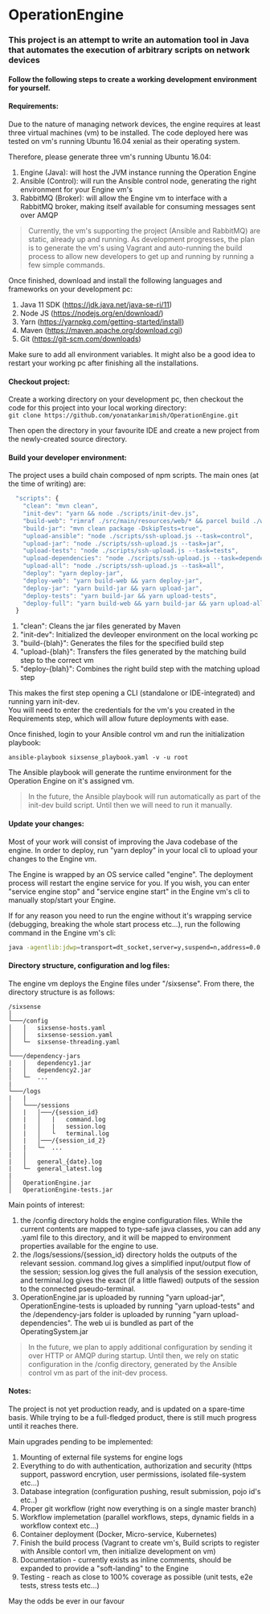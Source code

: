 # OperationEngine
### This project is an attempt to write an automation tool in Java that automates the execution of arbitrary scripts on network devices


#### Follow the following steps to create a working development environment for yourself.

#### Requirements:  
Due to the nature of managing network devices, the engine requires at least three virtual machines (vm) to be installed. The code deployed here was tested on vm's running Ubuntu 16.04 xenial as their operating system.  

Therefore, please generate three vm's running Ubuntu 16.04:  
1. Engine (Java): will host the JVM instance running the Operation Engine  
2.  Ansible (Control): will run the Ansible control node, generating the right environment for your Engine vm's  
3. RabbitMQ (Broker): will allow the Engine vm to interface with a RabbitMQ broker, making itself available for consuming messages sent over AMQP  

> Currently, the vm's supporting the project (Ansible and RabbitMQ) are static, already up and running. As development progresses, the plan is to generate the vm's using Vagrant and auto-running the build process to allow new developers to get up and running by running a few simple commands.  

Once finished, download and install the following languages and frameworks on your development pc:  
1. Java 11 SDK (https://jdk.java.net/java-se-ri/11)  
2. Node JS (https://nodejs.org/en/download/)  
3. Yarn (https://yarnpkg.com/getting-started/install)  
4. Maven (https://maven.apache.org/download.cgi)  
5. Git (https://git-scm.com/downloads)

Make sure to add all environment variables. It might also be a good idea to restart your working pc after finishing all the installations.  

#### Checkout project:  
Create a working directory on your development pc, then checkout the code for this project into your local working directory:  
`git clone https://github.com/yonatankarimish/OperationEngine.git`  

Then open the directory in your favourite IDE and create a new project from the newly-created source directory.  

#### Build your developer environment:  
The project uses a build chain composed of npm scripts. The main ones (at the time of writing) are:

```javascript
  "scripts": {
    "clean": "mvn clean",
    "init-dev": "yarn && node ./scripts/init-dev.js",
    "build-web": "rimraf ./src/main/resources/web/* && parcel build ./web/index.html --out-dir src/main/resources/web",
    "build-jar": "mvn clean package -DskipTests=true",
    "upload-ansible": "node ./scripts/ssh-upload.js --task=control",
    "upload-jar": "node ./scripts/ssh-upload.js --task=jar",
    "upload-tests": "node ./scripts/ssh-upload.js --task=tests",
    "upload-dependencies": "node ./scripts/ssh-upload.js --task=dependencies",
    "upload-all": "node ./scripts/ssh-upload.js --task=all",
    "deploy": "yarn deploy-jar",
    "deploy-web": "yarn build-web && yarn deploy-jar",
    "deploy-jar": "yarn build-jar && yarn upload-jar",
    "deploy-tests": "yarn build-jar && yarn upload-tests",
    "deploy-full": "yarn build-web && yarn build-jar && yarn upload-all"
  }
```

1. "clean": Cleans the jar files generated by Maven  
2. "init-dev": Initialized the devleoper environment on the local working pc  
3. "build-{blah}": Generates the files for the specified build step  
4. "upload-{blah}": Transfers the files generated by the matching build step to the correct vm  
5. "deploy-{blah}": Combines the right build step with the matching upload step  

This makes the first step opening a CLI (standalone or IDE-integrated) and running yarn init-dev.  
You will need to enter the credentials for the vm's you created in the Requirements step, which will allow future deployments with ease.

Once finished, login to your Ansible control vm and run the initialization playbook:  
```ansible
ansible-playbook sixsense_playbook.yaml -v -u root
```


The Ansible playbook will generate the runtime environment for the Operation Engine on it's assigned vm.  
> In the future, the Ansible playbook will run automatically as part of the init-dev build script. Until then we will need to run it manually.

#### Update your changes:  
Most of your work will consist of improving the Java codebase of the engine. In order to deploy, run "yarn deploy" in your local cli to upload your changes to the Engine vm.  

The Engine is wrapped by an OS service called "engine". The deployment process will restart the engine service for you. If you wish, you can enter "service engine stop" and "service engine start" in the Engine vm's cli to manually stop/start your Engine.

If for any reason you need to run the engine without it's wrapping service (debugging, breaking the whole start process etc...), run the following command in the Engine vm's cli:  
```bash
java -agentlib:jdwp=transport=dt_socket,server=y,suspend=n,address=0.0.0.0:5005 -jar /sixsense/OperationEngine.jar
```

#### Directory structure, configuration and log files: 
The engine vm deploys the Engine files under "/sixsense". From there, the directory structure is as follows:
```
/sixsense 
│
└───/config
│   │   sixsense-hosts.yaml
│   │   sixsense-session.yaml
│   └─  sixsense-threading.yaml
│   
└───/dependency-jars
|   │   dependency1.jar
|   │   dependency2.jar
│   └─  ...
|
└───/logs
|   |
│   └───/sessions
│   |   │───/{session_id}
│   |   │   |   command.log
│   |   │   |   session.log
│   |   │   └   terminal.log
│   |   │───/{session_id_2}
│   |   └─  ...
|   │ 
|   │   general_{date}.log
|   └─  general_latest.log
|
│   OperationEngine.jar
│   OperationEngine-tests.jar
```

Main points of interest:  
1. the /config directory holds the engine configuration files. While the current contents are mapped to type-safe java classes, you can add any .yaml file to this directory, and it will be mapped to environment properties available for the engine to use.  
2. the /logs/sessions/{session_id} directory holds the outputs of the relevant session. command.log gives a simplified input/output flow of the session; session.log gives the full analysis of the session execution, and terminal.log gives the exact (if a little flawed) outputs of the session to the connected pseudo-terminal.
3. OperationEngine.jar is uploaded by running "yarn upload-jar", OperationEngine-tests is uploaded by running "yarn upload-tests" and the /dependency-jars folder is uploaded by running "yarn upload-dependencies". The web ui is bundled as part of the OperatingSystem.jar

> In the future, we plan to apply additional configuration by sending it over HTTP or AMQP during startup. Until then, we rely on static configuration in the /config directory, generated by the Ansible control vm as part of the init-dev process.

#### Notes:  
The project is not yet production ready, and is updated on a spare-time basis. While trying to be a full-fledged product, there is still much progress until it reaches there.  

Main upgrades pending to be implemented:  
1. Mounting of external file systems for engine logs  
2. Everything to do with authentication, authorization and security (https support, password encrytion, user permissions, isolated file-system etc...)  
3. Database integration (configuration pushing, result submission, pojo id's etc..)  
4. Proper git workflow (right now everything is on a single master branch)  
5. Workflow implemetation (parallel workflows, steps, dynamic fields in a workflow context etc...)  
6. Container deployment (Docker, Micro-service, Kubernetes)  
7. Finish the build process (Vagrant to create vm's, Build scripts to register with Ansible contorl vm, then initialize development on vm)  
8. Documentation - currently exists as inline comments, should be expanded to provide a "soft-landing" to the Engine
9. Testing - reach as close to 100% coverage as possible (unit tests, e2e tests, stress tests etc...)  
  
  
May the odds be ever in our favour